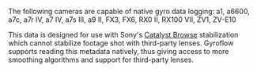 The following cameras are capable of native gyro data logging: a1, a6600, a7c, a7r IV, a7 IV, a7s III, a9 II, FX3, FX6, RX0 II, RX100 VII, ZV1, ZV-E10

This data is designed for use with Sony's [Catalyst Browse](https://www.sonycreativesoftware.com/catalystbrowse) stabilization which cannot stabilize footage shot with third-party lenses. Gyroflow supports reading this metadata natively, thus giving access to more smoothing algorithms and support for third-party lenses.